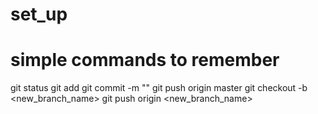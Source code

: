 # set_up

# simple commands to remember

git status
git add <file name>
git commit -m ""
git push origin master
git checkout -b <new_branch_name>
git push origin <new_branch_name>
